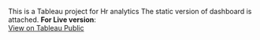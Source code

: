 This is a Tableau project for Hr analytics
The static version of dashboard is attached.
**For Live version**:  
[View on Tableau Public](https://public.tableau.com/views/HrAnalytics_17455958397180/HRAnalytics?:language=en-US&:sid=&:redirect=auth&:display_count=n&:origin=viz_share_link)
